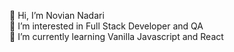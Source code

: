 👋 Hi, I’m Novian Nadari
<br/>
👀 I’m interested in Full Stack Developer and QA
<br/>
🌱 I’m currently learning Vanilla Javascript and React

